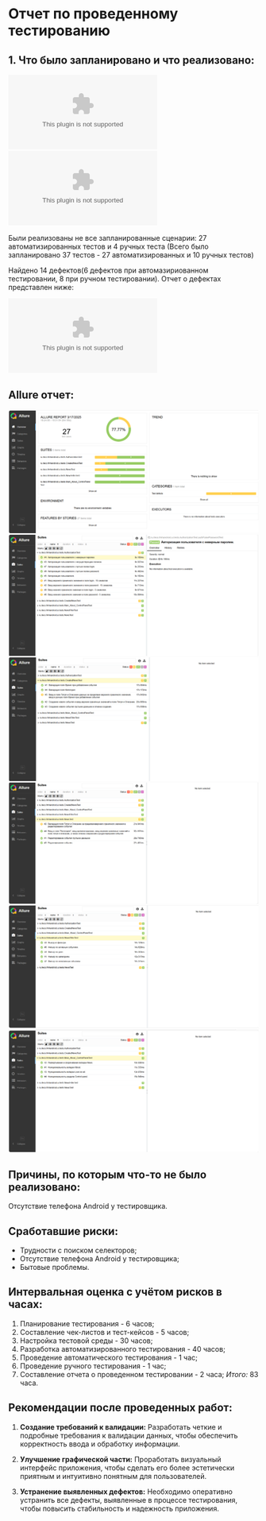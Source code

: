 # Отчет по проведенному тестированию
## 1. Что было запланировано и что реализовано:
![Тест-кейсы](Test-case.xlsx)  
![Чек-листы](Check.xlsx)  

Были реализованы не все запланированные сценарии: 27 автоматизированных тестов и 4 ручных теста (Всего было запланировано 37 тестов - 27 автоматизированных и 10 ручных тестов)

Найдено 14 дефектов(6 дефектов при автомазириованном тестировании, 8 при ручном тестировании). Отчет о дефектах представлен ниже:  

![Баг-репорт](Bag-Report.xlsx)

## Allure отчет:
![Alt text](Screen/AllureScreen/HospisAllure.png)  
![Alt text](Screen/AllureScreen/HospiseAllure1.png)  
![Alt text](Screen/AllureScreen/HospiseAllure2.png)  
![Alt text](Screen/AllureScreen/HospisAllure3.png)  
![Alt text](Screen/AllureScreen/HospisAllure4.png)  
![Alt text](Screen/AllureScreen/HospiseAllure5.png)

## Причины, по которым что-то не было реализовано:
Отсутствие телефона Android у тестировщика.

## Сработавшие риски:
- Трудности с поиском селекторов;
- Отсутствие телефона Android у тестировщика;
- Бытовые проблемы.

## Интервальная оценка с учётом рисков в часах:
1. Планирование тестирования - 6 часов;
2. Составление чек-листов и тест-кейсов - 5 часов;
3. Настройка тестовой среды - 30 часов;
4. Разработка автоматизированного тестирования - 40 часов;
5. Проведение автоматического тестирования - 1 час;
6. Проведение ручного тестирования - 1 час;
7. Составление отчета о проведенном тестировании - 2 часа;
_Итого:_ 83 часа.

## Рекомендации после проведенных работ:
1. __Создание требований к валидации:__ Разработать четкие и подробные требования к валидации данных, чтобы обеспечить корректность ввода и обработку информации.

2. __Улучшение графической части:__ Проработать визуальный интерфейс приложения, чтобы сделать его более эстетически приятным и интуитивно понятным для пользователей.

3. __Устранение выявленных дефектов:__ Необходимо оперативно устранить все дефекты, выявленные в процессе тестирования, чтобы повысить стабильность и надежность приложения.

